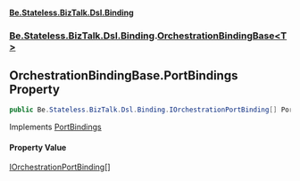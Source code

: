 #### [Be.Stateless.BizTalk.Dsl.Binding](README.md 'README')
### [Be.Stateless.BizTalk.Dsl.Binding](Be.Stateless.BizTalk.Dsl.Binding.md 'Be.Stateless.BizTalk.Dsl.Binding').[OrchestrationBindingBase&lt;T&gt;](OrchestrationBindingBase_T_.md 'Be.Stateless.BizTalk.Dsl.Binding.OrchestrationBindingBase<T>')

## OrchestrationBindingBase<T>.PortBindings Property

```csharp
public Be.Stateless.BizTalk.Dsl.Binding.IOrchestrationPortBinding[] PortBindings { get; }
```

Implements [PortBindings](IOrchestrationBinding.PortBindings.md 'Be.Stateless.BizTalk.Dsl.Binding.IOrchestrationBinding.PortBindings')

#### Property Value
[IOrchestrationPortBinding](IOrchestrationPortBinding.md 'Be.Stateless.BizTalk.Dsl.Binding.IOrchestrationPortBinding')[[]](https://docs.microsoft.com/en-us/dotnet/api/System.Array 'System.Array')